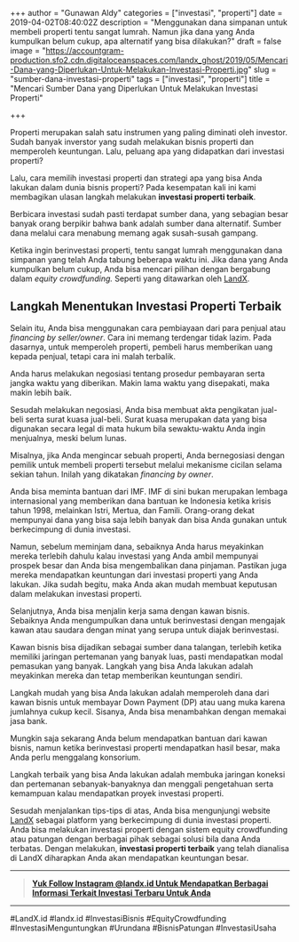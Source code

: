 +++
author = "Gunawan Aldy"
categories = ["investasi", "properti"]
date = 2019-04-02T08:40:02Z
description = "Menggunakan dana simpanan untuk membeli properti tentu sangat lumrah. Namun jika dana yang Anda kumpulkan belum cukup, apa alternatif yang bisa dilakukan?"
draft = false
image = "https://accountgram-production.sfo2.cdn.digitaloceanspaces.com/landx_ghost/2019/05/Mencari-Dana-yang-Diperlukan-Untuk-Melakukan-Investasi-Properti.jpg"
slug = "sumber-dana-investasi-properti"
tags = ["investasi", "properti"]
title = "Mencari Sumber Dana yang Diperlukan Untuk Melakukan Investasi Properti"

+++


Properti merupakan salah satu instrumen yang paling diminati oleh investor. Sudah banyak inverstor yang sudah melakukan bisnis properti dan memperoleh keuntungan. Lalu, peluang apa yang didapatkan dari investasi properti?

Lalu, cara memilih investasi properti dan strategi apa yang bisa Anda lakukan dalam dunia bisnis properti? Pada kesempatan kali ini kami membagikan ulasan langkah melakukan **investasi properti terbaik**.

Berbicara investasi sudah pasti terdapat sumber dana, yang sebagian besar banyak orang berpikir bahwa bank adalah sumber dana alternatif. Sumber dana melalui cara menabung memang agak susah-susah gampang.

Ketika ingin berinvestasi properti, tentu sangat lumrah menggunakan dana simpanan yang telah Anda tabung beberapa waktu ini. Jika dana yang Anda kumpulkan belum cukup, Anda bisa mencari pilihan dengan bergabung dalam _equity crowdfunding._ Seperti yang ditawarkan oleh [LandX](http://landx.id/).

## Langkah Menentukan Investasi Properti Terbaik

Selain itu, Anda bisa menggunakan cara pembiayaan dari para penjual atau _financing by seller/owner_. Cara ini memang terdengar tidak lazim. Pada dasarnya, untuk memperoleh properti, pembeli harus memberikan uang kepada penjual, tetapi cara ini malah terbalik.

Anda harus melakukan negosiasi tentang prosedur pembayaran serta jangka waktu yang diberikan. Makin lama waktu yang disepakati, maka makin lebih baik.

Sesudah melakukan negosiasi, Anda bisa membuat akta pengikatan jual-beli serta surat kuasa jual-beli. Surat kuasa merupakan data yang bisa digunakan secara legal di mata hukum bila sewaktu-waktu Anda ingin menjualnya, meski belum lunas.

Misalnya, jika Anda mengincar sebuah properti, Anda bernegosiasi dengan pemilik untuk membeli properti tersebut melalui mekanisme cicilan selama sekian tahun. Inilah yang dikatakan _financing by owner_.

Anda bisa meminta bantuan dari IMF. IMF di sini bukan merupakan lembaga internasional yang memberikan dana bantuan ke Indonesia ketika krisis tahun 1998, melainkan Istri, Mertua, dan Famili. Orang-orang dekat mempunyai dana yang bisa saja lebih banyak dan bisa Anda gunakan untuk berkecimpung di dunia investasi.

Namun, sebelum meminjam dana, sebaiknya Anda harus meyakinkan mereka terlebih dahulu kalau investasi yang Anda ambil mempunyai prospek besar dan Anda bisa mengembalikan dana pinjaman. Pastikan juga mereka mendapatkan keuntungan dari investasi properti yang Anda lakukan. Jika sudah begitu, maka Anda akan mudah membuat keputusan dalam melakukan investasi properti.

Selanjutnya, Anda bisa menjalin kerja sama dengan kawan bisnis. Sebaiknya Anda mengumpulkan dana untuk berinvestasi dengan mengajak kawan atau saudara dengan minat yang serupa untuk diajak berinvestasi.

Kawan bisnis bisa dijadikan sebagai sumber dana talangan, terlebih ketika memiliki jaringan pertemanan yang banyak luas, pasti mendapatkan modal pemasukan yang banyak. Langkah yang bisa Anda lakukan adalah meyakinkan mereka dan tetap memberikan keuntungan sendiri.

Langkah mudah yang bisa Anda lakukan adalah memperoleh dana dari kawan bisnis untuk membayar Down Payment (DP) atau uang muka karena jumlahnya cukup kecil. Sisanya, Anda bisa menambahkan dengan memakai jasa bank.

Mungkin saja sekarang Anda belum mendapatkan bantuan dari kawan bisnis, namun ketika berinvestasi properti mendapatkan hasil besar, maka Anda perlu menggalang konsorium.

Langkah terbaik yang bisa Anda lakukan adalah membuka jaringan koneksi dan pertemanan sebanyak-banyaknya dan menggali pengetahuan serta kemampuan kalau mendapatkan proyek investasi properti.

Sesudah menjalankan tips-tips di atas, Anda bisa mengunjungi website [LandX](http://landx.id/) sebagai platform yang berkecimpung di dunia investasi properti. Anda bisa melakukan investasi properti dengan sistem equity crowdfunding atau patungan dengan berbagai pihak sebagai solusi bila dana Anda terbatas. Dengan melakukan, **investasi properti terbaik** yang telah dianalisa di LandX diharapkan Anda akan mendapatkan keuntungan besar.

---

> [**Yuk Follow Instagram @landx.id Untuk Mendapatkan Berbagai Informasi Terkait Investasi Terbaru Untuk Anda**](https://instagram.com/landx.id?utm_medium=copy_link)

---

#LandX.id	#landx.id	#InvestasiBisnis	#EquityCrowdfunding	#InvestasiMenguntungkan	#Urundana	#BisnisPatungan	#InvestasiUsaha

